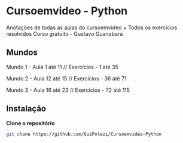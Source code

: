 # Cursoemvideo - Python

Anotações de todas as aulas do cursoemvideo + Todos os exercícios resolvidos
Curso gratuíto - Gustavo Guanabara

## Mundos
Mundo 1 - Aula 1 até 11 // Exercícios - 1 até 35

Mundo 2 - Aula 12 até 15 // Exercícios - 36 até 71

Mundo 3 - Aula 16 até 23 // Exercícios - 72 até 115


## Instalação

**Clone o repositório**
```sh
git clone https://github.com/GuiPolezi/Cursoemvideo-Python
```
